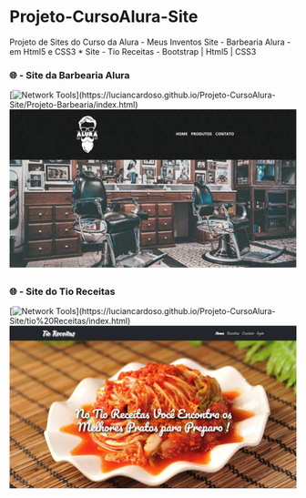 # Projeto-CursoAlura-Site
Projeto de Sites do Curso da Alura - Meus Inventos
Site - Barbearia Alura - em Html5 e CSS3 * Site - Tio Receitas - Bootstrap | Html5 | CSS3

### 🌐 - Site da Barbearia Alura
  
[![Network Tools](https://img.shields.io/badge/-🌐%20Network%20Tools-000?)](https://luciancardoso.github.io/Projeto-CursoAlura-Site/Projeto-Barbearia/index.html)
![Alt Text](https://github.com/luciancardoso/Projeto-CursoAlura-Site/blob/main/Projeto-Barbearia/barbeariaalura.PNG)

### 🌐 - Site do Tio Receitas

[![Network Tools](https://img.shields.io/badge/-🌐%20Network%20Tools-000?)](https://luciancardoso.github.io/Projeto-CursoAlura-Site/tio%20Receitas/index.html)
![Alt Text](https://github.com/luciancardoso/Projeto-CursoAlura-Site/blob/main/tio%20Receitas/tioreceitas.PNG)
